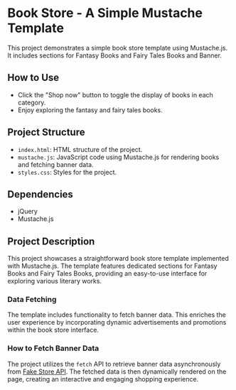 # Book Store - A Simple Mustache Template

This project demonstrates a simple book store template using Mustache.js. It includes sections for Fantasy Books and Fairy Tales Books and Banner.

## How to Use

- Click the "Shop now" button to toggle the display of books in each category.
- Enjoy exploring the fantasy and fairy tales books.

## Project Structure

- `index.html`: HTML structure of the project.
- `mustache.js`: JavaScript code using Mustache.js for rendering books and fetching banner data.
- `styles.css`: Styles for the project.

## Dependencies

- jQuery
- Mustache.js

## Project Description

This project showcases a straightforward book store template implemented with Mustache.js. The template features dedicated sections for Fantasy Books and Fairy Tales Books, providing an easy-to-use interface for exploring various literary works.

### Data Fetching

The template includes functionality to fetch banner data. This enriches the user experience by incorporating dynamic advertisements and promotions within the book store interface.

### How to Fetch Banner Data

The project utilizes the `fetch` API to retrieve banner data asynchronously from [Fake Store API](https://fakestoreapi.com/products/1). The fetched data is then dynamically rendered on the page, creating an interactive and engaging shopping experience.